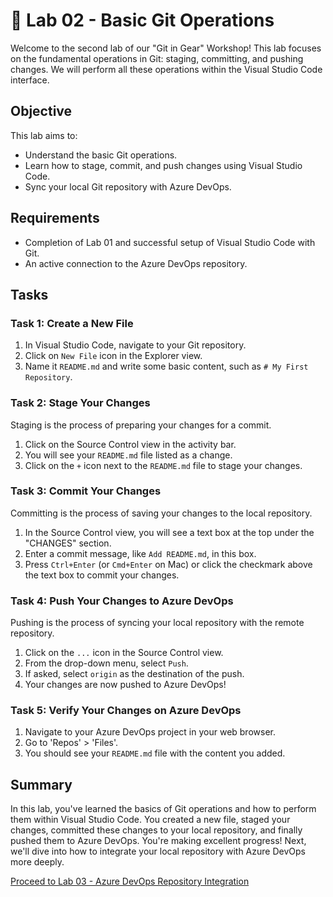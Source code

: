 # 🔀 Lab 02 - Basic Git Operations

Welcome to the second lab of our "Git in Gear" Workshop! This lab focuses on the fundamental operations in Git: staging, committing, and pushing changes. We will perform all these operations within the Visual Studio Code interface.

## Objective

This lab aims to:

- Understand the basic Git operations.
- Learn how to stage, commit, and push changes using Visual Studio Code.
- Sync your local Git repository with Azure DevOps.

## Requirements

- Completion of Lab 01 and successful setup of Visual Studio Code with Git.
- An active connection to the Azure DevOps repository.

## Tasks

### Task 1: Create a New File

1. In Visual Studio Code, navigate to your Git repository.
2. Click on `New File` icon in the Explorer view.
3. Name it `README.md` and write some basic content, such as `# My First Repository`.

### Task 2: Stage Your Changes

Staging is the process of preparing your changes for a commit. 

1. Click on the Source Control view in the activity bar.
2. You will see your `README.md` file listed as a change.
3. Click on the `+` icon next to the `README.md` file to stage your changes.

### Task 3: Commit Your Changes

Committing is the process of saving your changes to the local repository.

1. In the Source Control view, you will see a text box at the top under the "CHANGES" section.
2. Enter a commit message, like `Add README.md`, in this box.
3. Press `Ctrl+Enter` (or `Cmd+Enter` on Mac) or click the checkmark above the text box to commit your changes.

### Task 4: Push Your Changes to Azure DevOps

Pushing is the process of syncing your local repository with the remote repository.

1. Click on the `...` icon in the Source Control view.
2. From the drop-down menu, select `Push`.
3. If asked, select `origin` as the destination of the push.
4. Your changes are now pushed to Azure DevOps!

### Task 5: Verify Your Changes on Azure DevOps

1. Navigate to your Azure DevOps project in your web browser.
2. Go to 'Repos' > 'Files'.
3. You should see your `README.md` file with the content you added.

## Summary

In this lab, you've learned the basics of Git operations and how to perform them within Visual Studio Code. You created a new file, staged your changes, committed these changes to your local repository, and finally pushed them to Azure DevOps. You're making excellent progress! Next, we'll dive into how to integrate your local repository with Azure DevOps more deeply.

[Proceed to Lab 03 - Azure DevOps Repository Integration](./lab-03/README.md)
